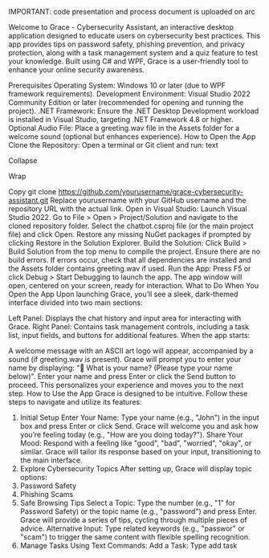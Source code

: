 IMPORTANT: code presentation and process document is uploaded on arc


Welcome to Grace - Cybersecurity Assistant, an interactive desktop application designed to educate users on cybersecurity best practices. This app provides tips on password safety, phishing prevention, and privacy protection, along with a task management system and a quiz feature to test your knowledge. Built using C# and WPF, Grace is a user-friendly tool to enhance your online security awareness.

Prerequisites
Operating System: Windows 10 or later (due to WPF framework requirements).
Development Environment: Visual Studio 2022 Community Edition or later (recommended for opening and running the project).
.NET Framework: Ensure the .NET Desktop Development workload is installed in Visual Studio, targeting .NET Framework 4.8 or higher.
Optional Audio File: Place a greeting.wav file in the Assets folder for a welcome sound (optional but enhances experience).
How to Open the App
Clone the Repository:
Open a terminal or Git client and run:
text

Collapse

Wrap

Copy
git clone https://github.com/yourusername/grace-cybersecurity-assistant.git
Replace yourusername with your GitHub username and the repository URL with the actual link.
Open in Visual Studio:
Launch Visual Studio 2022.
Go to File > Open > Project/Solution and navigate to the cloned repository folder.
Select the chatbot.csproj file (or the main project file) and click Open.
Restore any missing NuGet packages if prompted by clicking Restore in the Solution Explorer.
Build the Solution:
Click Build > Build Solution from the top menu to compile the project.
Ensure there are no build errors. If errors occur, check that all dependencies are installed and the Assets folder contains greeting.wav if used.
Run the App:
Press F5 or click Debug > Start Debugging to launch the app.
The app window will open, centered on your screen, ready for interaction.
What to Do When You Open the App
Upon launching Grace, you’ll see a sleek, dark-themed interface divided into two main sections:

Left Panel: Displays the chat history and input area for interacting with Grace.
Right Panel: Contains task management controls, including a task list, input fields, and buttons for additional features.
When the app starts:

A welcome message with an ASCII art logo will appear, accompanied by a sound (if greeting.wav is present).
Grace will prompt you to enter your name by displaying: "👋 What is your name? (Please type your name below)".
Enter your name and press Enter or click the Send button to proceed. This personalizes your experience and moves you to the next step.
How to Use the App
Grace is designed to be intuitive. Follow these steps to navigate and utilize its features:

1. Initial Setup
Enter Your Name: Type your name (e.g., "John") in the input box and press Enter or click Send. Grace will welcome you and ask how you’re feeling today (e.g., "How are you doing today?").
Share Your Mood: Respond with a feeling like "good", "bad", "worried", "okay", or similar. Grace will tailor its response based on your input, transitioning to the main interface.
2. Explore Cybersecurity Topics
After setting up, Grace will display topic options:
1. Password Safety
2. Phishing Scams
3. Safe Browsing Tips
Select a Topic: Type the number (e.g., "1" for Password Safety) or the topic name (e.g., "password") and press Enter. Grace will provide a series of tips, cycling through multiple pieces of advice.
Alternative Input: Type related keywords (e.g., "passwor" or "scam") to trigger the same content with flexible spelling recognition.
3. Manage Tasks
Using Text Commands:
Add a Task: Type add task <title> [with description ...] [in X days/tomorrow/next week] (e.g., "add task check VPN tomorrow" or "add task submit report with description email manager in 2 days").
View Tasks: Type show tasks to list all tasks in the chat.
Complete a Task: Type complete task <title> (e.g., "complete task check VPN").
Delete a Task: Type delete task <title> (e.g., "delete task submit report").
Using the GUI:
In the right panel, enter a task title in the "Task Title" field, a description in the "Task Description" field, and an optional reminder date using the date picker.
Click Add Task to save the task. It will appear in the task list below.
Select a task from the list and click Complete or Delete to update its status or remove it.
4. Take the Cybersecurity Quiz
Start the Quiz: Type quiz or click the Start Quiz button in the right panel.
Answer Questions: Grace will present 10 questions (multiple-choice or true/false) with options. Type the letter (e.g., "A", "B") or "T"/"F" and press Enter, or type skip to move to the next question.
Get Feedback: Receive instant feedback ("✅ Correct!" or "❌ Wrong!") with explanations. After all questions, see your score and tailored feedback (e.g., "🏆 Great job! You're a cybersecurity pro!" for 8+ correct answers).
5. View Activity Log
Type activity log or click Show Log in the right panel to display the last 10 actions (e.g., task additions, quiz starts) in the chat window.
6. Exit the App
Type exit or quit and press Enter to close Grace. It will display a farewell message and shut down.
Additional Notes
Customization: Add a greeting.wav file to the Assets folder for an audio welcome. Ensure it’s a valid WAV file to avoid errors.
Troubleshooting: If the app doesn’t run, verify Visual Studio settings, rebuild the solution, or check the console for error messages.
Contributions: Feel free to fork this repository, submit issues, or propose enhancements via pull requests.[![Review Assignment Due Date](https://classroom.github.com/assets/deadline-readme-button-22041afd0340ce965d47ae6ef1cefeee28c7c493a6346c4f15d667ab976d596c.svg)](https://classroom.github.com/a/Q0H1VfQX)
